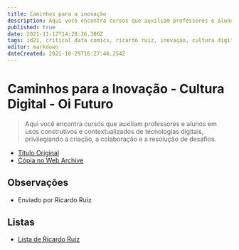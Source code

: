 ```yaml
---
title: Caminhos para a inovação
description: Aqui você encontra cursos que auxiliam professores e alunos em usos construtivos e contextualizados de tecnologias digitais, privilegiando a criação, a colaboração e a resolução de desafios.
published: true
date: 2021-11-12T14:28:36.306Z
tags: id21, critical data comics, ricardo ruiz, inovação, cultura digital
editor: markdown
dateCreated: 2021-10-29T16:27:46.254Z
---
```


# Caminhos para a Inovação - Cultura Digital - Oi Futuro

> Aqui você encontra cursos que auxiliam professores e alunos em usos construtivos e contextualizados de tecnologias digitais, privilegiando a criação, a colaboração e a resolução de desafios.
 - [Título Original](https://www.escolasconectadas.org.br/caminhos-para-inovacao/cultura-digital)
 - [Cópia no Web Archive](https://web.archive.org/web/20210924125732/https://www.escolasconectadas.org.br/caminhos-para-inovacao/cultura-digital)

## Observações

- Enviado por Ricardo Ruiz

## Listas

- [Lista de Ricardo Ruiz](/listas/ricardo-ruiz)
